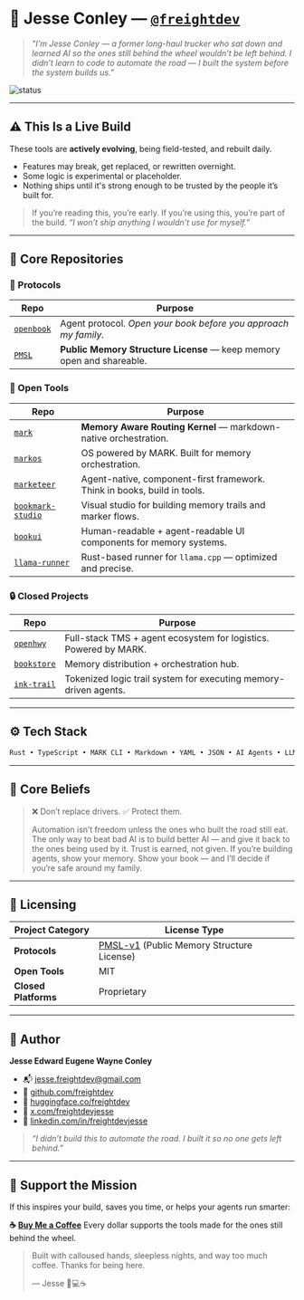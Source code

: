 # 👋 Jesse Conley — [`@freightdev`](https://github.com/freightdev)

> *"I’m Jesse Conley — a former long-haul trucker who sat down and learned AI so the ones still behind the wheel wouldn’t be left behind.
> I didn’t learn to code to automate the road — I built the system before the system builds us."*

![status](https://img.shields.io/badge/status-in%20development-orange?style=flat-square)

---

## ⚠️ This Is a Live Build

These tools are **actively evolving**, being field-tested, and rebuilt daily.

* Features may break, get replaced, or rewritten overnight.
* Some logic is experimental or placeholder.
* Nothing ships until it's strong enough to be trusted by the people it’s built for.

> If you’re reading this, you’re early.
> If you’re using this, you’re part of the build.
> *“I won’t ship anything I wouldn’t use for myself.”*

---

## 🧱 Core Repositories

### 🌊 Protocols

| Repo                                                 | Purpose                                                               |
| ---------------------------------------------------- | --------------------------------------------------------------------- |
| [`openbook`](https://github.com/freightdev/openbook) | Agent protocol. *Open your book before you approach my family.*       |
| [`PMSL`](https://github.com/freightdev/PMSL)         | **Public Memory Structure License** — keep memory open and shareable. |

### 🤗 Open Tools

| Repo                                                               | Purpose                                                                  |
| ------------------------------------------------------------------ | ------------------------------------------------------------------------ |
| [`mark`](https://github.com/freightdev/mark)                       | **Memory Aware Routing Kernel** — markdown-native orchestration.         |
| [`markos`](https://github.com/freightdev/markos)                   | OS powered by MARK. Built for memory orchestration.                      |
| [`marketeer`](https://github.com/freightdev/marketeer)             | Agent-native, component-first framework. Think in books, build in tools. |
| [`bookmark-studio`](https://github.com/freightdev/bookmark-studio) | Visual studio for building memory trails and marker flows.               |
| [`bookui`](https://github.com/freightdev/bookui)                   | Human-readable + agent-readable UI components for memory systems.        |
| [`llama-runner`](https://github.com/freightdev/llama-runner)       | Rust-based runner for `llama.cpp` — optimized and precise.               |

### 🔒 Closed Projects

| Repo                                                   | Purpose                                                          |
| ------------------------------------------------------ | ---------------------------------------------------------------- |
| [`openhwy`](https://github.com/freightdev/openhwy)     | Full-stack TMS + agent ecosystem for logistics. Powered by MARK. |
| [`bookstore`](https://github.com/freightdev/bookstore) | Memory distribution + orchestration hub.                         |
| [`ink-trail`](https://github.com/freightdev/ink-trail) | Tokenized logic trail system for executing memory-driven agents. |

---

## ⚙️ Tech Stack

```txt
Rust • TypeScript • MARK CLI • Markdown • YAML • JSON • AI Agents • LLMs • Open Source
```

---

## 🧠 Core Beliefs

> ❌ Don’t replace drivers.
> ✅ Protect them.
>
> Automation isn’t freedom unless the ones who built the road still eat.
> The only way to beat bad AI is to build better AI — and give it back to the ones being used by it.
> Trust is earned, not given.
> If you’re building agents, show your memory.
> Show your book — and I’ll decide if you’re safe around my family.

---

## 📄 Licensing

| Project Category     | License Type                                                                    |
| -------------------- | ------------------------------------------------------------------------------- |
| **Protocols**        | [PMSL-v1](https://github.com/freightdev/PMSL) (Public Memory Structure License) |
| **Open Tools**       | MIT                                                                             |
| **Closed Platforms** | Proprietary                                                                     |

---

## 👤 Author

**Jesse Edward Eugene Wayne Conley**

* 📬 [jesse.freightdev@gmail.com](mailto:jesse.freightdev@gmail.com)
* 🔗 [github.com/freightdev](https://github.com/freightdev)
* 🤗 [huggingface.co/freightdev](https://huggingface.co/freightdev)
* 🔌 [x.com/freightdevjesse](https://x.com/freightdevjesse)
* 💏 [linkedin.com/in/freightdevjesse](https://linkedin.com/in/freightdevjesse)

> *“I didn’t build this to automate the road. I built it so no one gets left behind.”*

---

## 💛 Support the Mission

If this inspires your build, saves you time, or helps your agents run smarter:

**☕ [Buy Me a Coffee](https://coff.ee/freightdev)**
Every dollar supports the tools made for the ones still behind the wheel.

> Built with calloused hands, sleepless nights, and way too much coffee.
> Thanks for being here.
>
> — Jesse 🚚💻☕
